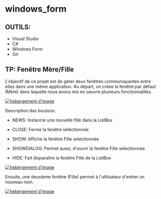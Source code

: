 # windows_form


## OUTILS:

- Visual Studio
- C#
- Windows Form
- Git


## TP: Fenêtre Mère/Fille

L'objectif de ce projet est de gérer deux fenêtres communiquantes entre elles dans une même application. Au départ, on créee la fenêtre par défaut (Mère) dans laquelle nous avons mis en oeuvre plusieurs fonctionnalités.

<a href="https://www.casimages.com/i/19040209314024761116185626.png.html" target="_blank" title="hebergement d'image"><img src="https://nsm09.casimages.com/img/2019/04/02//19040209314024761116185626.png" border="0" alt="hebergement d'image" /></a>

Description des boutons:

- NEWS: Instancie une nouvelle fille dans la ListBox

- CLOSE: Ferme la fenêtre séléctionnée

- SHOW: Affiche la fenêtre Fille selectionnée

- SHOWDIALOG: Permet aussi, d'ouvrir la fenêtre Fille selectionnée

- HIDE: Fait disparaitre la fenêtre Fille de la ListBox

<a href="https://www.casimages.com/i/19040209315124761116185627.png.html" target="_blank" title="hebergement d'image"><img src="https://nsm09.casimages.com/img/2019/04/02//19040209315124761116185627.png" border="0" alt="hebergement d'image" /></a>

Ensuite, une deuxième fenêtre (Fille) permet à l'utilisateur d'entrer un nouveau nom.

<a href="https://www.casimages.com/i/19040209315824761116185628.png.html" target="_blank" title="hebergement d'image"><img src="https://nsm09.casimages.com/img/2019/04/02//19040209315824761116185628.png" border="0" alt="hebergement d'image" /></a>

